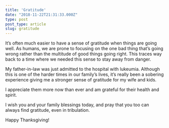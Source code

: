 ```yaml
---
title: 'Gratitude'
date: "2018-11-22T21:31:33.000Z"
type: post 
post_type: article
slug: gratitude
---
```

It’s often much easier to have a sense of gratitude when things are going well. As humans, we are prone to focusing on the one bad thing that’s going wrong rather than the multitude of good things going right. This traces way back to a time where we needed this sense to stay away from danger. 

My father-in-law was just admitted to the hospital with lukeumia. Although this is one of the harder times in our family’s lives, it’s really been a sobering experience giving me a stronger sense of gratitude for my wife and kids. 

I appreciate them more now than ever and am grateful for their health and spirit. 

I wish you and your family blessings today, and pray that you too can always find gratitude, even in tribulation. 

Happy Thanksgiving!


